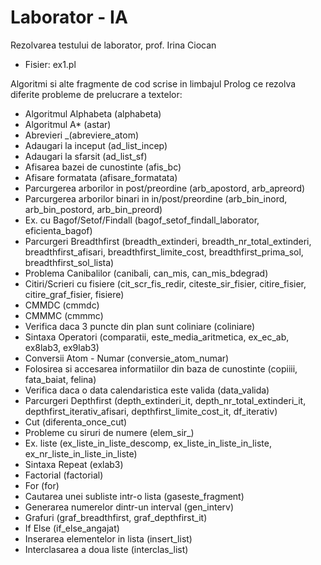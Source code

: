 # Laborator - IA

Rezolvarea testului de laborator, prof. Irina Ciocan
- Fisier: ex1.pl

Algoritmi si alte fragmente de cod scrise in limbajul Prolog ce rezolva diferite probleme de prelucrare a textelor:
- Algoritmul Alphabeta (alphabeta)
- Algoritmul A* (astar)
- Abrevieri _(abreviere_atom)
- Adaugari la inceput (ad_list_incep)
- Adaugari la sfarsit (ad_list_sf)
- Afisarea bazei de cunostinte (afis_bc)
- Afisare formatata (afisare_formatata)
- Parcurgerea arborilor in post/preordine (arb_apostord, arb_apreord)
- Parcurgerea arborilor binari in in/post/preordine (arb_bin_inord, arb_bin_postord, arb_bin_preord)
- Ex. cu Bagof/Setof/Findall (bagof_setof_findall_laborator, eficienta_bagof)
- Parcurgeri Breadthfirst (breadth_extinderi, breadth_nr_total_extinderi, breadthfirst_afisari, breadthfirst_limite_cost, breadthfirst_prima_sol, breadthfirst_sol_lista)
- Problema Canibalilor (canibali, can_mis, can_mis_bdegrad)
- Citiri/Scrieri cu fisiere (cit_scr_fis_redir, citeste_sir_fisier, citire_fisier, citire_graf_fisier, fisiere)
- CMMDC (cmmdc)
- CMMMC (cmmmc)
- Verifica daca 3 puncte din plan sunt coliniare (coliniare)
- Sintaxa Operatori (comparatii, este_media_aritmetica, ex_ec_ab, ex8lab3, ex9lab3)
- Conversii Atom - Numar (conversie_atom_numar)
- Folosirea si accesarea informatiilor din baza de cunostinte (copiiii, fata_baiat, felina)
- Verifica daca o data calendaristica este valida (data_valida)
- Parcurgeri Depthfirst (depth_extinderi_it, depth_nr_total_extinderi_it, depthfirst_iterativ_afisari, depthfirst_limite_cost_it, df_iterativ)
- Cut (diferenta_once_cut)
- Probleme cu siruri de numere (elem_sir_)
- Ex. liste (ex_liste_in_liste_descomp, ex_liste_in_liste_in_liste, ex_nr_liste_in_liste_in_liste)
- Sintaxa Repeat (exlab3)
- Factorial (factorial)
- For (for)
- Cautarea unei subliste intr-o lista (gaseste_fragment)
- Generarea numerelor dintr-un interval (gen_interv)
- Grafuri (graf_breadthfirst, graf_depthfirst_it)
- If Else (if_else_angajat)
- Inserarea elementelor in lista (insert_list)
- Interclasarea a doua liste (interclas_list)

